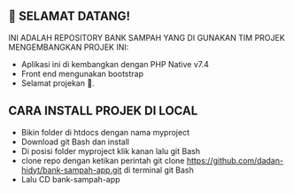 <!--
    ✏️ Optional: Customize the content below to let your community know what you intend to use Discussions for.
-->
## 👋 SELAMAT DATANG!
  INI ADALAH REPOSITORY BANK SAMPAH YANG DI GUNAKAN TIM PROJEK MENGEMBANGKAN PROJEK INI:
  * Aplikasi ini di kembangkan dengan PHP Native v7.4
  * Front end mengunakan bootstrap
  * Selamat projekan 💪.

## CARA INSTALL PROJEK DI LOCAL
  * Bikin folder di htdocs dengan nama myproject
  * Download git Bash dan install
  * Di posisi folder myproject klik kanan lalu git Bash
  * clone repo dengan ketikan perintah git clone https://github.com/dadan-hidyt/bank-sampah-app.git di terminal git Bash
  * Lalu CD bank-sampah-app
<!--
  For the maintainers, here are some tips 💡 for getting started with Discussions. We'll leave these in Markdown comments for now, but feel free to take out the comments for all maintainers to see.

  📢 **Announce to your community** that Discussions is available! Go ahead and send that tweet, post, or link it from the website to drive traffic here.

  🔗 If you use issue templates, **link any relevant issue templates** such as questions and community conversations to Discussions. Declutter your issues by driving community content to where they belong in Discussions. If you need help, here's a [link to the documentation](https://docs.github.com/en/github/building-a-strong-community/configuring-issue-templates-for-your-repository#configuring-the-template-chooser).

  ➡️ You can **convert issues to discussions** either individually or bulk by labels. Looking at you, issues labeled “question” or “discussion”.
-->
